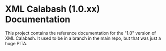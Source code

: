 # XML Calabash (1.0.xx) Documentation

This project contains the reference documentation for the "1.0" version of XML Calabash.
It used to be in a branch in the main repo, but that was just a huge PITA.
